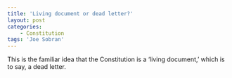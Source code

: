 ```yaml
---
title: 'Living document or dead letter?'
layout: post
categories:
    - Constitution
tags: 'Joe Sobran'
---
```


This is the familiar idea that the Constitution is a ‘living document,’ which is to say, a dead letter.